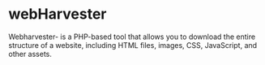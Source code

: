 # webHarvester
Webharvester- is a PHP-based tool that allows you to download the entire structure of a website, including HTML files, images, CSS, JavaScript, and other assets.
